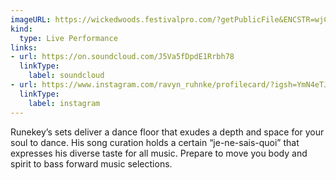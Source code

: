 ```yaml
---
imageURL: https://wickedwoods.festivalpro.com/?getPublicFile&ENCSTR=wjCdJpPdUYFVxseOKtQu
kind:
  type: Live Performance
links:
- url: https://on.soundcloud.com/J5Va5fDpdE1Rrbh78
  linkType:
    label: soundcloud
- url: https://www.instagram.com/ravyn_ruhnke/profilecard/?igsh=YmN4eTJ1Yzd4bGRi
  linkType:
    label: instagram
---
```

Runekey’s sets deliver a dance floor that exudes a depth and space for your soul to dance. His song curation holds a certain “je-ne-sais-quoi” that expresses his diverse taste for all music.
Prepare to move you body and spirit to bass forward music selections.